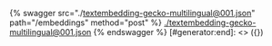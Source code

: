 [#generator:start]: <> ({ "template": "openapi" })
{% swagger src="./textembedding-gecko-multilingual@001.json" path="/embeddings" method="post" %}
[./textembedding-gecko-multilingual@001.json](./textembedding-gecko-multilingual@001.json)
{% endswagger %}
[#generator:end]: <> ({})